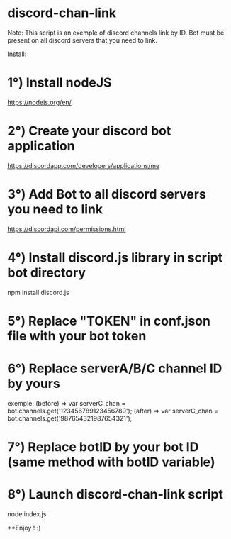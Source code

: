 # discord-chan-link

Note:
This script is an exemple of discord channels link by ID.
Bot must be present on all discord servers that you need to link.

Install:

# 1°) Install nodeJS
https://nodejs.org/en/

# 2°) Create your discord bot application
https://discordapp.com/developers/applications/me

# 3°) Add Bot to all discord servers you need to link
https://discordapi.com/permissions.html

# 4°) Install discord.js library in script bot directory
npm install discord.js

# 5°) Replace "TOKEN" in conf.json file with your bot token

# 6°) Replace serverA/B/C channel ID by yours
exemple:
(before) => var serverC_chan = bot.channels.get('123456789123456789');
(after) => var serverC_chan = bot.channels.get('987654321987654321');

# 7°) Replace botID by your bot ID (same method with botID variable)

# 8°) Launch discord-chan-link script
node index.js

**Enjoy ! :)



